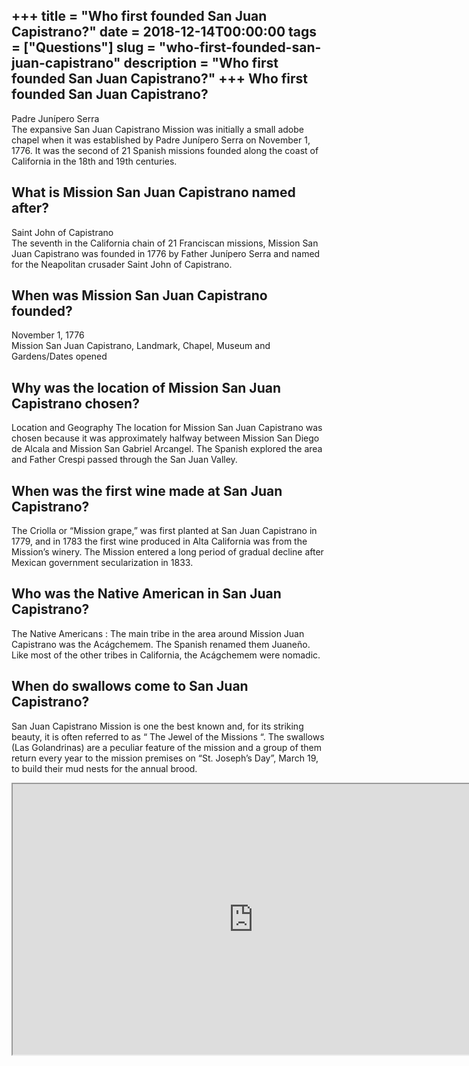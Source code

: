 +++
title = "Who first founded San Juan Capistrano?"
date = 2018-12-14T00:00:00
tags = ["Questions"]
slug = "who-first-founded-san-juan-capistrano"
description = "Who first founded San Juan Capistrano?"
+++
Who first founded San Juan Capistrano?
--------------------------------------

Padre Junípero Serra  
The expansive San Juan Capistrano Mission was initially a small adobe chapel when it was established by Padre Junípero Serra on November 1, 1776. It was the second of 21 Spanish missions founded along the coast of California in the 18th and 19th centuries.

What is Mission San Juan Capistrano named after?
------------------------------------------------

Saint John of Capistrano  
The seventh in the California chain of 21 Franciscan missions, Mission San Juan Capistrano was founded in 1776 by Father Junípero Serra and named for the Neapolitan crusader Saint John of Capistrano.

When was Mission San Juan Capistrano founded?
---------------------------------------------

November 1, 1776  
Mission San Juan Capistrano, Landmark, Chapel, Museum and Gardens/Dates opened

Why was the location of Mission San Juan Capistrano chosen?
-----------------------------------------------------------

Location and Geography The location for Mission San Juan Capistrano was chosen because it was approximately halfway between Mission San Diego de Alcala and Mission San Gabriel Arcangel. The Spanish explored the area and Father Crespi passed through the San Juan Valley.

When was the first wine made at San Juan Capistrano?
----------------------------------------------------

The Criolla or “Mission grape,” was first planted at San Juan Capistrano in 1779, and in 1783 the first wine produced in Alta California was from the Mission’s winery. The Mission entered a long period of gradual decline after Mexican government secularization in 1833.

Who was the Native American in San Juan Capistrano?
---------------------------------------------------

The Native Americans : The main tribe in the area around Mission Juan Capistrano was the Acágchemem. The Spanish renamed them Juaneño. Like most of the other tribes in California, the Acágchemem were nomadic.

When do swallows come to San Juan Capistrano?
---------------------------------------------

San Juan Capistrano Mission is one the best known and, for its striking beauty, it is often referred to as “ The Jewel of the Missions “. The swallows (Las Golandrinas) are a peculiar feature of the mission and a group of them return every year to the mission premises on “St. Joseph’s Day”, March 19, to build their mud nests for the annual brood.

<iframe allow="accelerometer; autoplay; clipboard-write; encrypted-media; gyroscope; picture-in-picture" allowfullscreen="" class="__youtube_prefs__  epyt-is-override  no-lazyload" data-no-lazy="1" data-origheight="433" data-origwidth="770" data-skipgform_ajax_framebjll="" height="433" id="_ytid_60405" loading="lazy" src="https://www.youtube.com/embed/mY4onVaef68?enablejsapi=1&autoplay=0&cc_load_policy=0&cc_lang_pref=&iv_load_policy=1&loop=0&modestbranding=0&rel=1&fs=1&playsinline=0&autohide=2&theme=dark&color=red&controls=1&" title="YouTube player" width="770"></iframe>